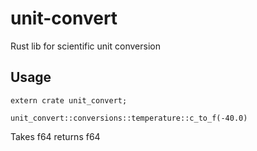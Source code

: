 # unit-convert
Rust lib for scientific unit conversion

## Usage

`extern crate unit_convert;`

`unit_convert::conversions::temperature::c_to_f(-40.0)`

Takes f64 returns f64
